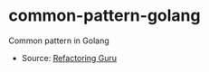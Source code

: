 # common-pattern-golang
Common pattern in Golang
- Source: [Refactoring Guru](https://refactoring.guru/)